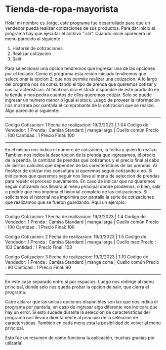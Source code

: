 # Tienda-de-ropa-mayorista

Hola! mi nombre es Jorge, este programa fue desarrollado para  que un vendedor pueda realizar cotizaciones de sus productos.
Para dar inicio al programa hay que ejecutar el archivo ".sln". 
Cuando inicie aparecera un menu parecido al siguiente : 

1) Historial de cotizaciones
2) Realizar cotizacion
3) Salir

Para seleccionar una opcion tendremos que ingresar una de las opciones por el teclado.
Como el programa esta recien iniciado tendremos que seleccionar la opcion 2, que nos permite realizar una cotizacion.
A lo largo del progrma nos ira consultando el tipo de prenda que queremos cotizar y sus caracteristicas. 
Al final nos dira el stock disponible de este producto en la tienda y nos pedira cuantos de ellos queremos cotizar. Solo se puede ingresar un numero menor
o igual al stock. 
Luego de proveer la informacion nos mostrara por pantalla el comprobante de la cotizacion que se realizo. Algo parecido al siguiente: 
_________________________________________________________
Codigo Cotizacion: 1
Fecha de realizacion: 19/3/2023 | 1:04
Codigo de Vendedor: 1
Prenda : Camisa Standard |  manga larga | Cuello común
Precio : 100
Cantidad : 1
Precio Final: 100
_________________________________________________________

En el mismo nos indica el numero de cotizacion, la fecha y quien lo realizo. Tambien nos indica la descripcion de la prenda que ingresamos,
el precio de la prenda, la cantidad de prendas que cotizamos y el precio final al cabo de ciertos calculos que dependen de las carecteristicas de las prendas.
Al finalizar de cotizar nos consultara si queremos seguir cotizando o no. Si inidicamos que queremos seguir nos lleva al menu de seleccion de prendas para 
repetir el proceso nuevamente. En caso de indicar que no queremos seguir cotizando nos llevara al menu principal donde prodemos, o bien, salir o pedirle que nos 
imprima el historial completo de las cotizaciones.
Si solicitamos el historial nos imprimira por pantalla la serie de cotizaciones que realizamos que se fueron guardando. Aqui un ejemplo:

_____________________________________________________________________
Codigo Cotizacion: 1
Fecha de realizacion: 19/3/2023 | 1:4
Codigo de Vendedor: 1
Prenda : Camisa Standard |  manga larga | Cuello común
Precio : 100
Cantidad : 1
Precio Final: 100

Codigo Cotizacion: 2
Fecha de realizacion: 19/3/2023 | 1:5
Codigo de Vendedor: 1
Prenda : Camisa Standard |  manga larga | Cuello mao
Precio : 103
Cantidad : 1
Precio Final: 103

Codigo Cotizacion: 3
Fecha de realizacion: 19/3/2023 | 1:10
Codigo de Vendedor: 1
Prenda : Camisa Standard |  manga corta | Cuello común
Precio : 90
Cantidad : 1
Precio Final: 90
_____________________________________________________________________

En este caso separado entre si por espacios. 
Luego nos redirige al menu principal, donde solo nos queda probar la opcion de salir, que cierra el programa.

Cabe aclarar que las unicas opciones disponibles son las que nos indica el programa por pantalla, en caso de ingresar algo diferente nos indicara que hay un error.
Si esto sucede durante la seleccion de características del programa nos llevara directamente al principio de la seleccion de caracteristicas.
Tambien en cada menu esta la posibilidad de volver al menu principal.

Esto fue un resumen de como funciona la aplicación, muchas gracias por utilzarla! 
